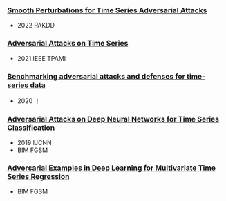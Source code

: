 ### [Smooth Perturbations for Time Series Adversarial Attacks](https://germain-forestier.info/publis/pakdd2022.pdf)
- 2022 PAKDD

### [Adversarial Attacks on Time Series](https://arxiv.org/pdf/1902.10755.pdf)
- 2021 IEEE TPAMI

### [Benchmarking adversarial attacks and defenses for time-series data](https://arxiv.org/pdf/2008.13261.pdf)
- 2020
！[](figures/BAADTSD.png)

### [Adversarial Attacks on Deep Neural Networks for Time Series Classification](https://ieeexplore.ieee.org/stamp/stamp.jsp?arnumber=8851936&casa_token=Zleksid02isAAAAA:GiTeZsLxEz0HytsGBDjQeCoRGKXEWLZOrXx4r64fwBHMUCICMPhUaLqLPyLRYU48wLSEUuScikft&tag=1)
- 2019 IJCNN
- BIM FGSM

### [Adversarial Examples in Deep Learning for Multivariate Time Series Regression](https://ieeexplore.ieee.org/stamp/stamp.jsp?arnumber=9425190&casa_token=RvPAPVoowuQAAAAA:0D4XH7M0WKVLqDlWtGQRcBFG69rcMFYVb_cSaxzVM-6yA7IUY_qvVIRaoQeGkDUm71ax4pAbROND)
- BIM FGSM


